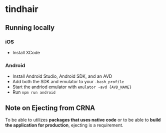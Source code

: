 # tindhair

## Running locally

### iOS

* Install XCode

### Android

* Install Android Studio, Android SDK, and an AVD
* Add both the SDK and emulator to your `.bash_profile`
* Start the andriod emulator with `emulator -avd {AVD_NAME}`
* Run `npm run android`

## Note on Ejecting from CRNA

To be able to utilizes **packages that uses native code** or to be able to **build the application for production**, ejecting is a requirement.  
